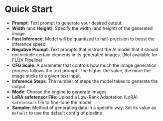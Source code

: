 # Quick Start
- **Prompt**: Text prompt to generate your desired output.
- **Width** (and **Height**): Specify the width (and height) of the generated image.
- **Fast Inference**: Model will be quantized to half-precision to boost the inference speed.
- **Negative Prompt**: Text prompts that instruct the AI model that it should not include certain elements in its generated images. (Not available for FLUX Pipeline)
- **CFG Scale**: A parameter that controls how much the image generation process follows the text prompt. The higher the value, the more the image sticks to a given text input.
- **Inference Steps**: The number of steps the model takes to generate the output.
- **Mode**: Choose the engine to generate images.
- **LoRA safetensor File**: Upload a Low-Rank Adaptation (LoRA) ```safetensors``` file to fine-tune the model.
- **Sampler**: Method of generating data in a specific way. Set its value as ```Default``` to use the default config of pipeline